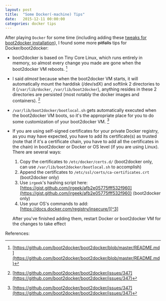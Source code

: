 ```yaml
---
layout: post
title:  "Some Docker(-machine) Tips"
date:   2015-12-11 00:00:00
categories: docker tips
---
```


After playing `Docker` for some time (including adding these [tweaks for boot2docker installation](https://gist.github.com/houtianze/bbe6d9af9f7e21bf1eef)), I found some more ~~pitfalls~~ tips for Docker/boot2docker:

- boot2docker is based on Tiny Core Linux, which runs entirely in memory, so almost every change you made are gone when the boot2docker VM reboots. [^1]
- I said _almost_ because when the boot2docker VM starts, it will automatically mount the harddisk (/dev/sdX) and softlink 2 directories to it (`/var/lib/docker`, `/var/lib/boot2docker`), anything resides in these 2 directories are persisted (most notably the docker images and containers). [^2]
- `/var/lib/boot2docker/bootlocal.sh` gets automatically executed when the boot2docker VM boots, so it's the appropriate place for you to do some customization of your boot2docker VM. [^2]
- If you are using self-signed certificates for your private Docker registry, as you may have expected, you have to add its certificate(s) as trusted (note that if it's a certificate chain, you have to add all the certificates in the chain) in boot2docker or Docker or OS level (if you are using Linux). There are several ways:
  1. Copy the certificates to `/etc/docker/certs.d/` (boot2docker only, can use `/var/lib/boot2docker/bootlocal.sh` to accomplish)
  2. Append the certificates to `/etc/ssl/certs/ca-certificates.crt` (boot2docker only)
  3. Use `irgeek`'s hashing script here: [https://gist.github.com/irgeek/afb2e05775fff532f960](https://gist.github.com/irgeek/afb2e05775fff532f960) (boot2docker only)
  4. Use your OS's commands to add: [https://docs.docker.com/registry/insecure/][^3]

  After you've finished adding them, restart Docker or boot2docker VM for the changes to take effect 

References:

[^1]: [https://github.com/boot2docker/boot2docker/blob/master/README.md](https://github.com/boot2docker/boot2docker/blob/master/README.md)
[^2]: [https://github.com/boot2docker/boot2docker/issues/347](https://github.com/boot2docker/boot2docker/issues/347)
[^3]: [https://docs.docker.com/registry/insecure/](https://docs.docker.com/registry/insecure/)
